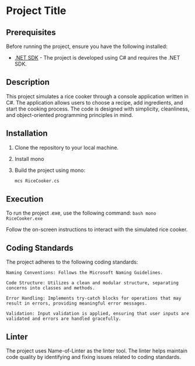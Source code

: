 # Project Title

## Prerequisites

Before running the project, ensure you have the following installed:

- [.NET SDK](https://dotnet.microsoft.com/download) - The project is developed using C# and requires the .NET SDK.

## Description

This project simulates a rice cooker through a console application written in C#. The application allows users to choose a recipe, add ingredients, and start the cooking process. The code is designed with simplicity, cleanliness, and object-oriented programming principles in mind.

## Installation

1. Clone the repository to your local machine.

2. Install mono

3. Build the project using mono:

    ```bash
    mcs RiceCooker.cs    
    ```

## Execution

To run the project .exe, use the following command:
    ```bash
    mono RiceCooker.exe  
    ```

Follow the on-screen instructions to interact with the simulated rice cooker.

## Coding Standards

The project adheres to the following coding standards:

    Naming Conventions: Follows the Microsoft Naming Guidelines.

    Code Structure: Utilizes a clean and modular structure, separating concerns into classes and methods.

    Error Handling: Implements try-catch blocks for operations that may result in errors, providing meaningful error messages.

    Validation: Input validation is applied, ensuring that user inputs are validated and errors are handled gracefully.

## Linter

The project uses Name-of-Linter as the linter tool. The linter helps maintain code quality by identifying and fixing issues related to coding standards.